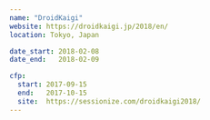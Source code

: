 ```yaml
---
name: "DroidKaigi"
website: https://droidkaigi.jp/2018/en/
location: Tokyo, Japan

date_start: 2018-02-08
date_end:   2018-02-09

cfp:
  start: 2017-09-15
  end:   2017-10-15
  site:  https://sessionize.com/droidkaigi2018/
---
```

